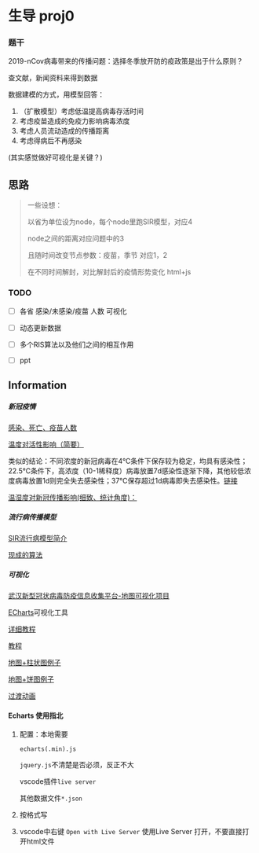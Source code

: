 # 生导 proj0

### 题干

2019-nCov病毒带来的传播问题：选择冬季放开防的疫政策是出于什么原则？



查文献，新闻资料来得到数据

数据建模的方式，用模型回答：

1. （扩散模型）考虑低温提高病毒存活时间
2. 考虑疫苗造成的免疫力影响病毒浓度
3. 考虑人员流动造成的传播距离
4. 考虑得病后不再感染



(其实感觉做好可视化是关键？)



## 思路

> 一些设想： 
>
> 以省为单位设为node，每个node里跑SIR模型，对应4
>
> node之间的距离对应问题中的3
>
> 且随时间改变节点参数：疫苗，季节 对应1，2
>
> 在不同时间解封，对比解封后的疫情形势变化
> html+js



### TODO

- [ ] 各省 感染/未感染/疫苗 人数 可视化
- [ ] 动态更新数据
- [ ] 多个RIS算法以及他们之间的相互作用
- [ ] ppt





## Information

##### 新冠疫情

[感染、死亡、疫苗人数](https://github.com/microsoft/COVID-19-Widget)



[温度对活性影响（简要）](https://kns.cnki.net/KXReader/Detail?invoice=mUPazOX%2FAP4L0hloJBCnFwMYwqLx70MMgJMO%2B3HFU5Rnvv%2B2%2FsPQHb93w0rmm129gfEAy3lyipfCyYAwHK2LTckkfLxLm52u8e2SvIbX3Nle5Ns1FAJuBSBw5hBCTmvGbeqZQoap8bqKIeoCNPFz5Al0UrzEjusXsVAOrunrrwU%3D&DBCODE=CJFD&FileName=ZGDX202103017&TABLEName=cjfdlast2021&nonce=0EAE3F973D914ACE8E2DC2DC9BB142B1&uid=&TIMESTAMP=1675694283869)



类似的结论：不同浓度的新冠病毒在4℃条件下保存较为稳定，均具有感染性；22.5℃条件下，高浓度（10-1稀释度）病毒放置7d感染性逐渐下降，其他较低浓度病毒放置1d则完全失去感染性；37℃保存超过1d病毒即失去感染性。[链接](https://kns.cnki.net/KXReader/Detail?invoice=oqYG2CFDtobP5dj5gNUqmsR2U6gNVT6ocUNH2itnemzSm8JDbofdxiHsYaFB%2BFnz%2BCXSqgjqysR6OY5sqsqFffFC9gnccy5zchWTHyfBFVarDqTPMC0t0%2FuKhl4hs8gwbxIk6%2BiU52WPOxFm5asQOoeZ%2BPsJs9J15L3AO1vYTv0%3D&DBCODE=CJFD&FileName=SHYI202109010&TABLEName=cjfdlast2021&nonce=A2C87E1ACAA543EEBDCC840DFEFA6465&uid=&TIMESTAMP=1675694397094)



[温湿度对新冠传播影响(细致、统计角度)：](https://kns.cnki.net/KXReader/Detail?invoice=KDEm2AmB5OjJIdScN1QWQyvxI5X2V8qPlqA5XFD16MoTOSjorfBRluboTU8wCz048uMTE73oBur0MGy9v1TFKAhpHb1gMllmp%2F0jsPWuog5%2BLhJG62JjyUuXtekrlUhgPtQsZxyZtgNHo11vRj%2B8jFD9TsVV7qpXJ3IapP%2BgUes%3D&DBCODE=CJFD&FileName=HJHX202006003&TABLEName=cjfdlast2020&nonce=E30429CF997A4C1A9B627B1531768130&uid=&TIMESTAMP=1675694759353)



##### 流行病传播模型

[SIR流行病模型简介](https://zhuanlan.zhihu.com/p/496661721)

[现成的算法](https://github.com/tozlucaglar/SIR_model_SEE070) 



##### 可视化

[武汉新型冠状病毒防疫信息收集平台-地图可视化项目](https://github.com/wuhan2020/map-viz) 

[ECharts](https://echarts.apache.org/zh/index.html)可视化工具

[详细教程](https://blog.csdn.net/weixin_43883917/article/details/113886713) 

[教程](https://www.runoob.com/echarts/echarts-tutorial.html) 

[地图+柱状图例子](https://www.makeapie.cn/echarts_content/xxQYhjSh81.html) 

[地图+饼图例子](https://echarts.apache.org/examples/zh/editor.html?c=map-usa-pie) 

[过渡动画](https://echarts.apache.org/handbook/zh/how-to/animation/transition) 




#### Echarts 使用指北

1. 配置：本地需要 

   `echarts(.min).js`

   `jquery.js`不清楚是否必须，反正不大

   vscode插件`live server` 

   其他数据文件`*.json`

2. 按格式写

3. vscode中右键 `Open with Live Server` 使用Live Server 打开，不要直接打开html文件

